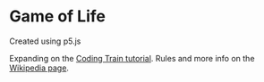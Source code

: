 # Game of Life

Created using p5.js

Expanding on the [Coding Train tutorial](https://www.youtube.com/watch?v=FWSR_7kZuYg).
Rules and more info on the [Wikipedia page](https://en.wikipedia.org/wiki/Conway%27s_Game_of_Life).
